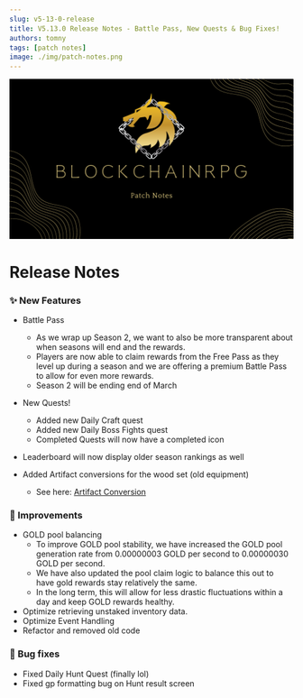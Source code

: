```yaml
---
slug: v5-13-0-release
title: V5.13.0 Release Notes - Battle Pass, New Quests & Bug Fixes!
authors: tomny
tags: [patch notes]
image: ./img/patch-notes.png
---
```


![Banner](./img/patch-notes.png)

# Release Notes

### ✨ New Features

- Battle Pass
  - As we wrap up Season 2, we want to also be more transparent about when seasons will end and the rewards.
  - Players are now able to claim rewards from the Free Pass as they level up during a season and we are offering a premium Battle Pass to allow for even more rewards.
  - Season 2 will be ending end of March

- New Quests!
  - Added new Daily Craft quest
  - Added new Daily Boss Fights quest
  - Completed Quests will now have a completed icon 
  
- Leaderboard will now display older season rankings as well
- Added Artifact conversions for the wood set (old equipment)
  - See here: [Artifact Conversion](/docs/game-mechanics/artifacts/conversion)

### 🎨 Improvements
- GOLD pool balancing
  - To improve GOLD pool stability, we have increased the GOLD pool generation rate from 0.00000003 GOLD per second to 0.00000030 GOLD per second. 
  - We have also updated the pool claim logic to balance this out to have gold rewards stay relatively the same. 
  - In the long term, this will allow for less drastic fluctuations within a day and keep GOLD rewards healthy.
- Optimize retrieving unstaked inventory data.
- Optimize Event Handling
- Refactor and removed old code

### 🐛 Bug fixes

- Fixed Daily Hunt Quest (finally lol)
- Fixed gp formatting bug on Hunt result screen